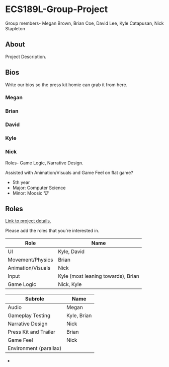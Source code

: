 # ECS189L-Group-Project
Group members- Megan Brown, Brian Coe, David Lee, Kyle Catapusan, Nick Stapleton

## About ##
Project Description.

## Bios ##
Write our bios so the press kit homie can grab it from here. 

### Megan ###

### Brian ###

### David ###

### Kyle ###

### Nick ###
Roles- Game Logic, Narrative Design.

Assisted with Animation/Visuals and Game Feel on flat game?

* 5th year
* Major: Computer Science
* Minor: Moosic 🐮

## Roles ##
[Link to project details.](https://github.com/dr-jam/ECS189L/blob/master/GameProject.md)

Please add the roles that you're interested in.

| Role | Name |
| ---- | ---- |
| UI | Kyle, David |
| Movement/Physics | Brian |
| Animation/Visuals | Nick |
| Input |Kyle (most leaning towards), Brian |
| Game Logic | Nick, Kyle |

| Subrole | Name | 
| ------- | ---- |
| Audio | Megan |
| Gameplay Testing | Kyle, Brian | 
| Narrative Design | Nick |
| Press Kit and Trailer | Brian | 
| Game Feel | Nick |
| Environment (parallax)| | David |

*

